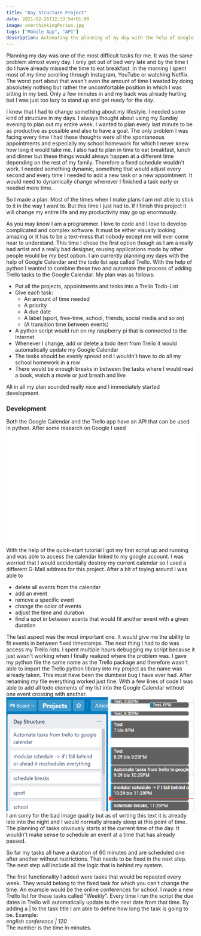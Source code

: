 ```yaml
---
title: "Day Structure Project"
date: 2021-02-26T22:33:54+01:00
image: overthinkingPerson.jpg
tags: ["Mobile App", "API"]
description: Automating the planning of my day with the help of Google Calendar and Trello.
---
```


Planning my day was one of the most difficult tasks for me. It was the same problem almost every day. I only get out of bed very late and by the time I do I have already missed the time to eat breakfast. In the morning I spent most of my time scrolling through Instagram, YouTube or watching Netflix. The worst part about that wasn't even the amount of time I wasted by doing absolutely nothing but rather the uncomfortable position in which I was sitting in my bed. Only a few minutes in and my back was already hurting but I was just too lazy to stand up and get ready for the day.

I knew that I had to change something about my lifestyle. I needed some kind of structure in my days. I always thought about using my Sunday evening to plan out my entire week. I wanted to plan every last minute to be as productive as possible and also to have a goal. The only problem I was facing every time I had these thoughts were all the spontaneous appointments and especially my school homework for which I never knew how long it would take me. I also had to plan in time to eat breakfast, lunch and dinner but these things would always happen at a different time depending on the rest of my family. Therefore a fixed schedule wouldn't work. I needed something dynamic, something that would adjust every second and every time I needed to add a new task or a new appointment. It would need to dynamically change whenever I finished a task early or needed more time.

So I made a plan. Most of the times when I make plans I am not able to stick to it in the way I want to. But this time I just had to. If I finish this project it will change my entire life and my productivity may go up enormously.

As you may know I am a programmer. I love to code and I love to develop complicated and complex software. It must be either visually looking amazing or it has to be a text-mess that nobody except me will ever come near to understand. This time I chose the first option though as I am a really bad artist and a really bad designer, reusing applications made by other people would be my best option. I am currently planning my days with the help of Google Calendar and the todo list app called Trello. With the help of python I wanted to combine these two and automate the process of adding Trello tasks to the Google Calendar. My plan was as follows:

- Put all the projects, appointments and tasks into a Trello Todo-List
- Give each task:
  - An amount of time needed
  - A priority
  - A due date
  - A label (sport, free-time, school, friends, social media and so on)
  - (A transition time between events)
- A python script would run on my raspberry pi that is connected to the Internet
- Whenever I change, add or delete a todo item from Trello it would automatically update my Google Calendar
- The tasks should be evenly spread and I wouldn't have to do all my school homework in a row
- There would be enough breaks in between the tasks where I would read a book, watch a movie or just breath and live

All in all my plan sounded really nice and I immediately started development.

### Development

Both the Google Calendar and the Trello app have an API that can be used in python. After some research on Google I used
![pip commands](pipCalendarTrello.svg)
With the help of the quick-start tutorial I got my first script up and running and was able to access the calendar linked to my google account. I was worried that I would accidentally destroy my current calendar so I used a different G-Mail address for this project. After a bit of toying around I was able to

- delete all events from the calendar
- add an event
- remove a specific event
- change the color of events
- adjust the time and duration
- find a spot in between events that would fit another event with a given duration

The last aspect was the most important one. It would give me the ability to fit events in between fixed timestamps. The next thing I had to do was access my Trello lists. I spent multiple hours debugging my script because it just wasn't working when I finally realized where the problem was. I gave my python file the same name as the Trello package and therefore wasn't able to import the Trello python library into my project as the name was already taken. This must have been the dumbest bug I have ever had. After renaming my file everything worked just fine. With a few lines of code I was able to add all todo elements of my list into the Google Calendar without one event crossing with another.
![example Trello and Calendar](TrelloListExample.png)
I am sorry for the bad image quality but as of writing this text it is already late into the night and I would normally already sleep at this point of time.
The planning of tasks obviously starts at the current time of the day. It wouldn't make sense to schedule an event at a time that has already passed.

So far my tasks all have a duration of 60 minutes and are scheduled one after another without restrictions. That needs to be fixed in the next step. The next step will include all the logic that is behind my system.

The first functionality I added were tasks that would be repeated every week. They would belong to the fixed task for which you can't change the time. An example would be the online conferences for school. I made a new Trello list for these tasks called "Weekly". Every time I run the script the due dates in Trello will automatically update to the next date from that time. By adding a | to the task title I am able to define how long the task is going to be. Example:  
_english conference | 120_  
The number is the time in minutes.

<!-- Todo -->
